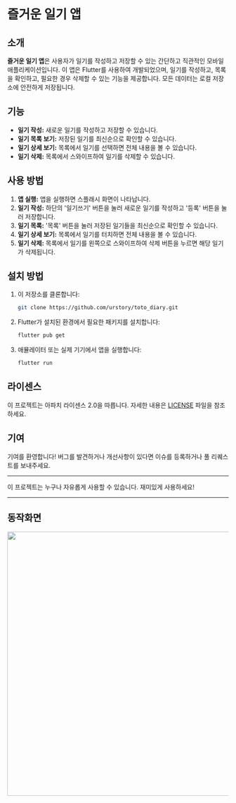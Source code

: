 # 즐거운 일기 앱

## 소개

**즐거운 일기 앱**은 사용자가 일기를 작성하고 저장할 수 있는 간단하고 직관적인 모바일 애플리케이션입니다. 이 앱은 Flutter를 사용하여 개발되었으며, 일기를 작성하고, 목록을 확인하고, 필요한 경우 삭제할 수 있는 기능을 제공합니다. 모든 데이터는 로컬 저장소에 안전하게 저장됩니다.

## 기능

- **일기 작성:** 새로운 일기를 작성하고 저장할 수 있습니다.
- **일기 목록 보기:** 저장된 일기를 최신순으로 확인할 수 있습니다.
- **일기 상세 보기:** 목록에서 일기를 선택하면 전체 내용을 볼 수 있습니다.
- **일기 삭제:** 목록에서 스와이프하여 일기를 삭제할 수 있습니다.

## 사용 방법

1. **앱 실행:** 앱을 실행하면 스플래시 화면이 나타납니다.
2. **일기 작성:** 하단의 '일기쓰기' 버튼을 눌러 새로운 일기를 작성하고 '등록' 버튼을 눌러 저장합니다.
3. **일기 목록:** '목록' 버튼을 눌러 저장된 일기들을 최신순으로 확인할 수 있습니다.
4. **일기 상세 보기:** 목록에서 일기를 터치하면 전체 내용을 볼 수 있습니다.
5. **일기 삭제:** 목록에서 일기를 왼쪽으로 스와이프하여 삭제 버튼을 누르면 해당 일기가 삭제됩니다.

## 설치 방법

1. 이 저장소를 클론합니다:
   ```sh
   git clone https://github.com/urstory/toto_diary.git
   ```
2. Flutter가 설치된 환경에서 필요한 패키지를 설치합니다:
   ```sh
   flutter pub get
   ```
3. 애뮬레이터 또는 실제 기기에서 앱을 실행합니다:
   ```sh
   flutter run
   ```

## 라이센스

이 프로젝트는 아파치 라이센스 2.0을 따릅니다. 자세한 내용은 [LICENSE](LICENSE) 파일을 참조하세요.

## 기여

기여를 환영합니다! 버그를 발견하거나 개선사항이 있다면 이슈를 등록하거나 풀 리퀘스트를 보내주세요.

---

이 프로젝트는 누구나 자유롭게 사용할 수 있습니다. 재미있게 사용하세요!

---

## 동작화면

<img src="./즐거운일기.gif" width="600">
